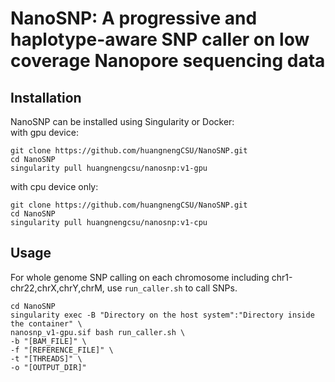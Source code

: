 # NanoSNP: A progressive and haplotype-aware SNP caller on low coverage Nanopore sequencing data

## Installation

NanoSNP can be installed using Singularity or Docker:  
with gpu device:
```
git clone https://github.com/huangnengCSU/NanoSNP.git
cd NanoSNP
singularity pull huangnengcsu/nanosnp:v1-gpu
```
with cpu device only:
```
git clone https://github.com/huangnengCSU/NanoSNP.git
cd NanoSNP
singularity pull huangnengcsu/nanosnp:v1-cpu
```

## Usage

For whole genome SNP calling on each chromosome including chr1-chr22,chrX,chrY,chrM, use `run_caller.sh` to call SNPs.
```
cd NanoSNP
singularity exec -B "Directory on the host system":"Directory inside the container" \
nanosnp_v1-gpu.sif bash run_caller.sh \
-b "[BAM_FILE]" \
-f "[REFERENCE_FILE]" \
-t "[THREADS]" \
-o "[OUTPUT_DIR]"
```